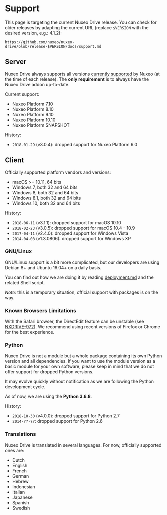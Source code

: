 # Support

This page is targeting the current Nuxeo Drive release. You can check for older releases by adapting the current URL (replace `$VERSION` with the desired version, e.g.: 4.1.2):

```
https://github.com/nuxeo/nuxeo-drive/blob/release-$VERSION/docs/support.md
```

## Server

Nuxeo Drive always supports all versions [currently supported](https://www.nuxeo.com/legal/supported-versions/) by Nuxeo (at the time of each release).
The **only requirement** is to always have the Nuxeo Drive addon up-to-date.

Current support:

- Nuxeo Platform 7.10
- Nuxeo Platform 8.10
- Nuxeo Platform 9.10
- Nuxeo Platform 10.10
- Nuxeo Platform SNAPSHOT

History:

- `2018-01-29` (v3.0.4): dropped support for Nuxeo Platform 6.0

## Client

Officially supported platform vendors and versions:

- macOS >= 10.11, 64 bits
- Windows 7, both 32 and 64 bits
- Windows 8, both 32 and 64 bits
- Windows 8.1, both 32 and 64 bits
- Windows 10, both 32 and 64 bits

History:

- `2018-06-11` (v3.1.1): dropped support for macOS 10.10
- `2018-02-23` (v3.0.5): dropped support for macOS 10.4 - 10.9
- `2017-04-11` (v2.4.0): dropped support for Windows Vista
- `2014-04-08` (v1.3.0806): dropped support for Windows XP

### GNU/Linux

GNU/Linux support is a bit more complicated, but our developers are using Debian 8+ and Ubuntu 16.04+ on a daily basis.

You can find out how we are doing it by reading [deployment.md](https://github.com/nuxeo/nuxeo-drive/blob/master/docs/deployment.md) and the related Shell script.

_Note_: this is a temporary situation, official support with packages is on the way.

### Known Browsers Limitations

With the Safari browser, the DirectEdit feature can be unstable (see [NXDRIVE-972](https://jira.nuxeo.com/browse/NXDRIVE-972)).
We recommend using recent versions of Firefox or Chrome for the best experience.

### Python

Nuxeo Drive is not a module but a whole package containing its own Python version and all dependencies.
If you want to use the module version as a basic module for your own software, please keep in mind that we do not offer support for dropped Python versions.

It may evolve quickly without notification as we are following the Python development cycle.

As of now, we are using the __Python 3.6.8__.

History:

- `2018-10-30` (v4.0.0): dropped support for Python 2.7
- `2014-??-??`: dropped support for Python 2.6


### Translations

Nuxeo Drive is translated in several languages. For now, officially supported ones are:

- Dutch
- English
- French
- German
- Hebrew
- Indonesian
- Italian
- Japanese
- Spanish
- Swedish
